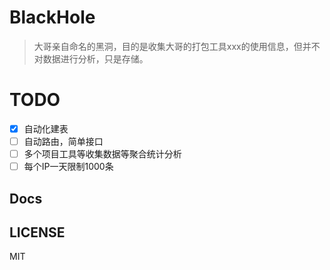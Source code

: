 # BlackHole

> 大哥亲自命名的黑洞，目的是收集大哥的打包工具xxx的使用信息，但并不对数据进行分析，只是存储。

# TODO
* [x] 自动化建表
* [ ] 自动路由，简单接口
* [ ] 多个项目工具等收集数据等聚合统计分析
* [ ] 每个IP一天限制1000条

## Docs

## LICENSE
MIT
